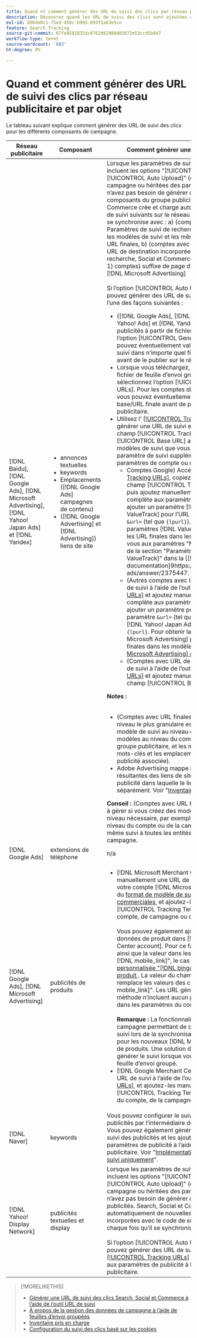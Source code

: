 ```yaml
---
title: Quand et comment générer des URL de suivi des clics par réseau publicitaire et par objet
description: Découvrez quand les URL de suivi des clics sont ajoutées automatiquement et quand et comment les ajouter manuellement pour divers composants de campagne.
exl-id: 896de0c1-75ed-450c-b995-893f1a63e5ce
feature: Search Tracking
source-git-commit: 67fe8581832dc0762d62908d01672e53cc95b847
workflow-type: tm+mt
source-wordcount: '883'
ht-degree: 0%

---
```


# Quand et comment générer des URL de suivi des clics par réseau publicitaire et par objet

Le tableau suivant explique comment générer des URL de suivi des clics pour les différents composants de campagne.

| Réseau publicitaire | Composant | Comment générer une URL de suivi des clics |
| ---- | ---- | ---- |
| [!DNL Baidu], [!DNL Google Ads], [!DNL Microsoft Advertising], [!DNL Yahoo! Japan Ads] et [!DNL Yandex] | <ul><li>annonces textuelles</li><li>keywords</li><li>Emplacements ([!DNL Google Ads] campagnes de contenu)</li><li>([!DNL Google Advertising] et [!DNL Advertising]) liens de site</li></ul> | Lorsque les paramètres de suivi d’une campagne active incluent les options &quot;[!UICONTROL EF Redirect]&quot; et &quot;[!UICONTROL Auto Upload]&quot; (définies au niveau de la campagne ou héritées des paramètres du compte), vous n’avez pas besoin de générer des URL de suivi pour les composants du groupe publicitaire. Search, Social et Commerce crée et charge automatiquement les types d’URL de suivi suivants sur le réseau publicitaire chaque fois qu’il se synchronise avec : a) (comptes avec URL finales) Paramètres de suivi de recherche, Social et Commerce pour les modèles de suivi et les mêmes paramètres ajoutés aux URL finales, b) (comptes avec URL de destination) nouvelles URL de destination incorporées avec le code de suivi de recherche, Social et Commerce, et c) ([!DNL Google Ads] et 1&rbrace; comptes) suffixe de page d’entrée (suffixe d’URL finale).[!DNL Microsoft Advertising]<br><br>Si l’option [!UICONTROL Auto Upload] est désactivée, vous pouvez générer des URL de suivi pour un composant de l’une des façons suivantes :<ul><li>([!DNL Google Ads], [!DNL Microsoft Advertising], [!DNL Yahoo! Ads] et [!DNL Yandex]) Lorsque vous publiez des publicités à partir de fichiers de flux, sélectionnez l’option [!UICONTROL Generate Tracking URLs]. Vous pouvez éventuellement valider les champs du modèle de suivi dans n’importe quel fichier de feuille d’envoi groupé avant de le publier sur le réseau publicitaire.</li><li>Lorsque vous téléchargez, téléchargez ou publiez un fichier de feuille d’envoi groupé contenant le composant, sélectionnez l’option [!UICONTROL Generate Tracking URLs]. Pour les comptes disposant d’URL de destination, vous pouvez éventuellement valider les champs URL de base/URL finale avant de publier le fichier sur le réseau publicitaire.</li><li>Utilisez l’ [[!UICONTROL Tracking URLs] outil](/help/search-social-commerce/tools/click-tracking-url-generate.md) pour générer une URL de suivi et l’ajouter manuellement au champ [!UICONTROL Tracking Template] ou [!UICONTROL Base URL] approprié. <b>Remarque :</b> Les modèles de suivi que vous générez n’incluent aucun paramètre de suivi supplémentaire spécifié dans les paramètres de compte ou de campagne.<ul><li>Comptes Google) Accédez à l’outil [[!UICONTROL Tracking URLs]](/help/search-social-commerce/tools/click-tracking-url-generate.md), copiez la valeur à l’écran dans le champ [!UICONTROL Tracking Template] approprié, puis ajoutez manuellement la chaîne de suivi complète aux paramètres du composant. Vous devez ajouter un paramètre [!DNL Google Ads] [!DNL ValueTrack] pour l’URL finale après le paramètre `&url=` (tel que `{lpurl}`). Pour obtenir la liste des paramètres [!DNL ValueTrack] permettant d’indiquer les URL finales dans les modèles de suivi, reportez-vous aux paramètres &quot;Modèle de suivi uniquement&quot; de la section &quot;Paramètres disponibles [!DNL ValueTrack]&quot; dans la [[!DNL Google Ads] documentation]9https://support.google.com/google-ads/answer/2375447.</li><li>(Autres comptes avec URL finales) Générez une URL de suivi à l’aide de l’outil [[!UICONTROL Tracking URLs]](/help/search-social-commerce/tools/click-tracking-url-generate.md) et ajoutez manuellement la chaîne de suivi complète aux paramètres du composant. Vous devez ajouter un paramètre pour l’URL finale après le paramètre `&url=` (tel que `{lpurl}`). Pour les comptes [!DNL Yahoo! Japan Ads], utilisez le paramètre `{lpurl}`. Pour obtenir la liste des paramètres [!DNL Microsoft Advertising] permettant d’indiquer les URL finales dans les modèles de suivi, consultez la [[!DNL Microsoft Advertising] documentation](https://help.bingads.microsoft.com/#apex/3/en/56799).</li><li>(Comptes avec URL de destination) Générez une URL de suivi à l’aide de l’outil [[!UICONTROL Tracking URLs]](/help/search-social-commerce/tools/click-tracking-url-generate.md) et ajoutez manuellement l’URL de suivi dans le champ [!UICONTROL Base URL] approprié.</li></ul></li></ul><b>Notes :</b><br><br><ul><li>(Comptes avec URL finales) Le modèle de suivi au niveau le plus granulaire est utilisé (par exemple, un modèle de suivi au niveau du mot-clé remplace les modèles au niveau du compte, de la campagne et du groupe publicitaire, et les modèles de suivi pour les mots-clés et les emplacements remplacent ceux de la publicité associée).</li><li>Adobe Advertising mappe les clics et les recettes résultantes des liens de site au mot-clé associé à la publicité dans laquelle le lien de site est inclus, et non séparément. Voir &quot;[Inventaire pris en charge](/help/search-social-commerce/introduction/supported-inventory.md)&quot;.</li></ul><b>Conseil :</b> (Comptes avec URL finales) Le suivi est plus facile à gérer si vous créez des modèles de suivi au plus haut niveau nécessaire, par exemple, des modèles de suivi au niveau du compte ou de la campagne pour appliquer le même suivi à toutes les entités du compte ou de la campagne. |
| [!DNL Google Ads] | extensions de téléphone | n/a |
| [!DNL Google Ads], [!DNL Microsoft Advertising] | publicités de produits | <ul><li>[!DNL Microsoft Merchant Center] comptes : créez manuellement une URL de suivi pour chaque produit de votre compte [!DNL Microsoft Merchant Center] à l’aide du [&#x200B; format de modèle de suivi pour les publicités commerciales &#x200B;](/help/search-social-commerce/tracking/formats-click-tracking-microsoft.md) et ajoutez-la manuellement au champ [!UICONTROL Tracking Template] des paramètres de compte, de campagne ou de groupe de produits.<br><br>Vous pouvez également ajouter l’URL de suivi aux données de produit dans [!DNL Microsoft Merchant Center account]. Pour ce faire, incluez l’URL de suivi, ainsi que la valeur dans les champs &quot;[!DNL link]&quot; ou &quot;[!DNL mobile_link]&quot;, le cas échéant, dans une [colonne personnalisée &quot;[!DNL bingads_redirect]&quot; dans le flux de produit &#x200B;](https://help.ads.microsoft.com/#apex/3/en/51084). La valeur du champ &quot;[!DNL bingads_redirect]&quot; remplace les valeurs des champs &quot;[!DNL link]&quot; et &quot;[!DNL mobile_link]&quot;. Les URL générées à l’aide de cette méthode n’incluent aucun paramètre de suivi spécifié dans les paramètres du compte.<br><br><b>Remarque :</b> La fonctionnalité de niveau compte et campagne permettant de charger automatiquement le suivi lors de la synchronisation ne génère pas de suivi pour les nouveaux [!DNL Microsoft Advertising] groupes de produits. Une solution de contournement consiste à générer le suivi lorsque vous chargez ou publiez une feuille d’envoi groupé.</li><li>[!DNL Google Merchant Center] comptes : générez des URL de suivi à l’aide de l’outil [[!UICONTROL Tracking URLs] &#x200B;](/help/search-social-commerce/tools/click-tracking-url-generate.md) et ajoutez-les manuellement aux champs [!UICONTROL Tracking Template] dans les paramètres du compte, de la campagne ou du groupe de produits.</li></ul> |
| [!DNL Naver] | keywords | Vous pouvez configurer le suivi des clics pour toutes les publicités par l’intermédiaire de [&#x200B; feuilles d’envoi en masse](/help/search-social-commerce/campaign-management/bulksheets/bulksheet-about.md). Vous pouvez également générer manuellement les URL de suivi des publicités et les ajouter manuellement aux paramètres de publicité à l’aide de l’éditeur du réseau publicitaire. Voir &quot;[Implémentation [!DNL Naver] comptes de suivi uniquement](/help/search-social-commerce/campaign-management/naver-tracking-only-account-implement.md)&quot;. |
| [!DNL Yahoo! Display Network] | publicités textuelles et display | Lorsque les paramètres de suivi d’une campagne active incluent les options &quot;[!UICONTROL EF Redirect]&quot; et &quot;[!UICONTROL Auto Upload]&quot; (définies au niveau de la campagne ou héritées des paramètres du compte), vous n’avez pas besoin de générer des URL de suivi pour les publicités. Search, Social et Commerce crée et charge automatiquement de nouvelles URL de destination incorporées avec le code de suivi dans le réseau publicitaire chaque fois qu’il se synchronise avec celui-ci.<br><br>Si l’option [!UICONTROL Auto Upload] est désactivée, vous pouvez générer des URL de suivi à l’aide de l’outil [[!UICONTROL Tracking URLs]](/help/search-social-commerce/tools/click-tracking-url-generate.md) et les ajouter manuellement aux paramètres de publicité à l’aide de l’éditeur du réseau publicitaire. |

>[!MORELIKETHIS]
>
>* [Générer une URL de suivi des clics Search, Social et Commerce à l’aide de l’outil URL de suivi](/help/search-social-commerce/tools/click-tracking-url-generate.md)
>* [À propos de la gestion des données de campagne à l’aide de feuilles d’envoi groupées](/help/search-social-commerce/campaign-management/bulksheets/bulksheet-about.md)
>* [Inventaire pris en charge](/help/search-social-commerce/introduction/supported-inventory.md)
>* [Configuration du suivi des clics basé sur les cookies](/help/search-social-commerce/tracking/click-tracking-set-up.md)
